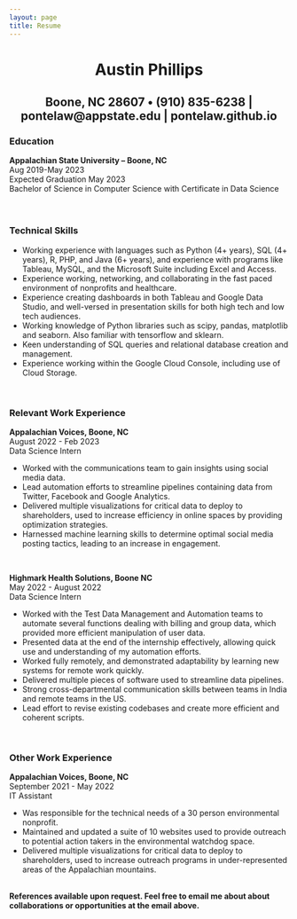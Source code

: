 ```yaml
---
layout: page
title: Resume
---
```


<h1 align = center>Austin Phillips</h1>
<h2 align = center>Boone, NC 28607 • (910) 835-6238 | pontelaw@appstate.edu | pontelaw.github.io</h2>
<h3>Education</h3>
  <b>Appalachian State University – Boone, NC</b>
  <br>
  Aug  2019-May 2023
  <br>
  Expected Graduation May 2023
  <br>
  Bachelor of Science in Computer Science with Certificate in Data Science
  <br><br><br>
 <h3>Technical Skills</h3>
  <ul>
   <li>Working experience with languages such as Python (4+ years), SQL (4+ years), R, PHP, and Java (6+ years), and experience with programs like Tableau, MySQL, and the Microsoft Suite including Excel and Access.</li>
   <li>Experience working, networking, and collaborating in the fast paced environment of nonprofits and healthcare.</li>
   <li>Experience creating dashboards in both Tableau and Google Data Studio, and well-versed in presentation skills for both high tech and low tech audiences.</li>
   <li>Working knowledge of Python libraries such as scipy, pandas, matplotlib and seaborn. Also familiar with tensorflow and sklearn.</li>
   <li>Keen understanding of SQL queries and relational database creation and management.</li>
   <li>Experience working within the Google Cloud Console, including use of Cloud Storage.</li>
  </ul>
<br>
<div>
<h3>Relevant Work Experience</h3>
  <b>Appalachian Voices, Boone, NC</b>
  <br>
  August 2022 - Feb 2023
  <br>
  Data Science Intern
  <br>
    <ul>
      <li>Worked with the communications team to gain insights using social media data.</li>
      <li>Lead automation efforts to streamline pipelines containing data from Twitter, Facebook and Google Analytics.</li>
      <li>Delivered multiple visualizations for critical data to deploy to shareholders, used to increase efficiency in online spaces by providing optimization strategies.</li>
      <li>Harnessed machine learning skills to determine optimal social media posting tactics, leading to an increase in engagement.</li>
    </ul>
   <br>

  <b>Highmark Health Solutions, Boone NC</b>
  <br>
  May 2022 - August 2022
  <br>
  Data Science Intern
  <br>
    <ul>
      <li>Worked with the Test Data Management and Automation teams to automate several functions dealing with billing and group data, which provided more efficient manipulation of user data. </li>
      <li>Presented data at the end of the internship effectively, allowing quick use and understanding of my automation efforts.</li>
      <li>Worked fully remotely, and demonstrated adaptability by learning new systems for remote work quickly.</li>
      <li>Delivered multiple pieces of software used to streamline data pipelines.</li>
      <li>Strong cross-departmental communication skills between teams in India and remote teams in the US.</li>
      <li>Lead effort to revise existing codebases and create more efficient and coherent scripts.</li>
    </ul>
  <br>
<h3>Other Work Experience</h3> 
  <b>Appalachian Voices, Boone, NC</b>
  <br>
  September 2021 - May 2022
  <br>
  IT Assistant
  <br>
    <ul>
      <li>Was responsible for the technical needs of a 30 person environmental nonprofit.</li>
      <li>Maintained and updated a suite of 10 websites used to provide outreach to potential action takers in the environmental watchdog space.</li>
      <li>Delivered multiple visualizations for critical data to deploy to shareholders, used to increase outreach programs in under-represented areas of the Appalachian mountains.</li>
    </ul>
  </div>
  <br>
  <b>References available upon request. Feel free to email me about about collaborations or opportunities at the email above.</b>
